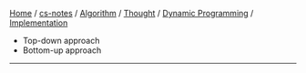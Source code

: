 [Home](https://mengxianbin.github.io) /
[cs-notes](https://mengxianbin.github.io/cs-notes/site) /
[Algorithm](https://mengxianbin.github.io/cs-notes/site/Algorithm) /
[Thought](https://mengxianbin.github.io/cs-notes/site/Algorithm/Thought) /
[Dynamic Programming](https://mengxianbin.github.io/cs-notes/site/Algorithm/Thought/Dynamic%20Programming) /
[Implementation](https://mengxianbin.github.io/cs-notes/site/Algorithm/Thought/Dynamic%20Programming/Implementation)

* Top-down approach
* Bottom-up approach

---
